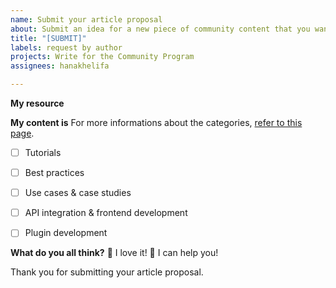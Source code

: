 ```yaml
---
name: Submit your article proposal
about: Submit an idea for a new piece of community content that you want to write
title: "[SUBMIT]"
labels: request by author
projects: Write for the Community Program
assignees: hanakhelifa

---
```


**My resource**
<!--
Hello 👋 

Before you start, please make sure your issue is understandable and reproducible.
To make your issue readable make sure you use valid Markdown syntax and you have read the [guidelines](https://github.com/strapi/community-content/blob/master/tutorials/GUIDELINES.md). 

Please describe what your article will be about in few sentences and inclide a content brief of the article: 

### Content Brief: 
- Target audience: 
- Keywords:
- Source: Your content request must be based on a source that justifies why that content is necessary for the community. Otherwise, it will be rejected. The community raises questions or topics on different places like [GitHub](https://github.com/strapi/community-content/issues?q=is%3Aissue+is%3Aopen+label%3A%22request+by+author%22), [Reddit](https://www.reddit.com/r/Strapi/), [Forum](https://forum.strapi.io/), [Discord](https://discord.com/invite/strapi). You can use them to get some inspiration.
- Content objective:
- Content outline:

-->

**My content is**
For more informations about the categories, [refer to this page](https://strapi.io/write-for-the-community).
- [ ] Tutorials
- [ ] Best practices
- [ ] Use cases & case studies
- [ ] API integration & frontend development
- [ ] Plugin development


**What do you all think?**
💙 I love it!
🚀 I can help you!

Thank you for submitting your article proposal.

